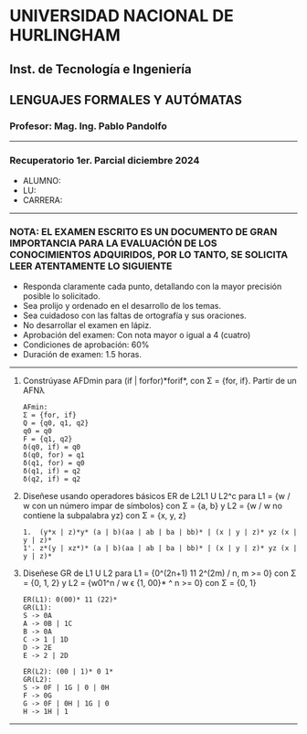 # UNIVERSIDAD NACIONAL DE HURLINGHAM

## Inst. de Tecnología e Ingeniería

## LENGUAJES FORMALES Y AUTÓMATAS

### Profesor: Mag. Ing. Pablo Pandolfo

---

### Recuperatorio 1er. Parcial diciembre 2024

* ALUMNO:  
* LU:
* CARRERA:

---

### NOTA: EL EXAMEN ESCRITO ES UN DOCUMENTO DE GRAN IMPORTANCIA PARA LA EVALUACIÓN DE LOS CONOCIMIENTOS ADQUIRIDOS, POR LO TANTO, SE SOLICITA LEER ATENTAMENTE LO SIGUIENTE

* Responda claramente cada punto, detallando con la mayor precisión posible lo solicitado.
* Sea prolijo y ordenado en el desarrollo de los temas.
* Sea cuidadoso con las faltas de ortografía y sus oraciones.
* No desarrollar el examen en lápiz.
* Aprobación del examen: Con nota mayor o igual a 4 (cuatro)
* Condiciones de aprobación: 60%
* Duración de examen: 1.5 horas.

---

1. Constrúyase AFDmin para (if | forfor)\*forif\*, con Σ = {for, if}. Partir de un AFNλ

    ```plain
    AFmin:
    Σ = {for, if}
    Q = {q0, q1, q2}
    q0 = q0
    F = {q1, q2}
    δ(q0, if) = q0
    δ(q0, for) = q1
    δ(q1, for) = q0
    δ(q1, if) = q2
    δ(q2, if) = q2
    ```

1. Diseñese usando operadores básicos ER de L2L1 U L2^c para L1 = {w / w con un número impar de símbolos} con Σ = {a, b} y L2 = {w / w no contiene la subpalabra yz} con Σ = {x, y, z}

    ```plain
    1.  (y*x | z)*y* (a | b)(aa | ab | ba | bb)* | (x | y | z)* yz (x | y | z)*
    1'. z*(y | xz*)* (a | b)(aa | ab | ba | bb)* | (x | y | z)* yz (x | y | z)*
    ```

1. Diseñese GR de L1 U L2 para L1 = {0^(2n+1) 11 2^(2m) / n, m >= 0} con Σ = {0, 1, 2} y L2 = {w01^n / w ϵ {1, 00}* ^ n >= 0} con Σ = {0, 1}

    ```grammar
    ER(L1): 0(00)* 11 (22)*
    GR(L1): 
    S -> 0A
    A -> 0B | 1C
    B -> 0A
    C -> 1 | 1D
    D -> 2E
    E -> 2 | 2D

    ER(L2): (00 | 1)* 0 1*
    GR(L2):
    S -> 0F | 1G | 0 | 0H
    F -> 0G
    G -> 0F | 0H | 1G | 0
    H -> 1H | 1
    ```

---

